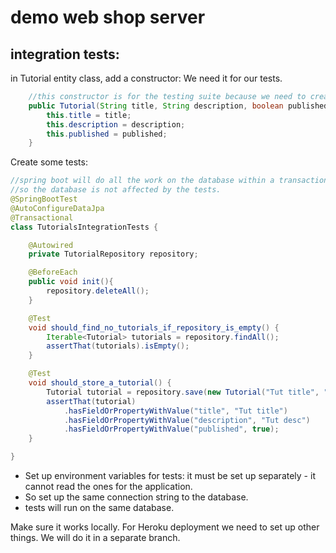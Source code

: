 # demo web shop server

## integration tests:

in Tutorial entity class, add a constructor: We need it for our tests.

```java
    //this constructor is for the testing suite because we need to create some objects
    public Tutorial(String title, String description, boolean published) {
        this.title = title;
        this.description = description;
        this.published = published;
    }
```

Create some tests:
```java
//spring boot will do all the work on the database within a transaction and then it rolls back.
//so the database is not affected by the tests.
@SpringBootTest
@AutoConfigureDataJpa
@Transactional
class TutorialsIntegrationTests {

    @Autowired
    private TutorialRepository repository;

    @BeforeEach
    public void init(){
        repository.deleteAll();
    }

    @Test
    void should_find_no_tutorials_if_repository_is_empty() {
        Iterable<Tutorial> tutorials = repository.findAll();
        assertThat(tutorials).isEmpty();
    }

    @Test
    void should_store_a_tutorial() {
        Tutorial tutorial = repository.save(new Tutorial("Tut title", "Tut desc", true));
        assertThat(tutorial)
            .hasFieldOrPropertyWithValue("title", "Tut title")
            .hasFieldOrPropertyWithValue("description", "Tut desc")
            .hasFieldOrPropertyWithValue("published", true);
    }

}
```

- Set up environment variables for tests: it must be set up separately - it cannot read the ones for the application.
- So set up the same connection string to the database.
- tests will run on the same database.

Make sure it works locally. For Heroku deployment we need to set up other things. We will do it in a separate branch.
